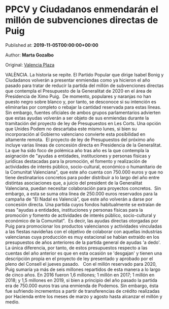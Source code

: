 
# PPCV y Ciudadanos enmendarán el millón de subvenciones directas de Puig

Published at: **2019-11-05T00:00:00+00:00**

Author: **Marta Gozalbo**

Original: [Valencia Plaza](https://valenciaplaza.com/ppcv-y-ciudadanos-enmendaran-el-millon-de-subvenciones-directas-de-puig)

VALÈNCIA. La historia se repite. El Partido Popular que dirige Isabel Bonig y Ciudadanos volverán a presentar enmiendas como ya hicieron el año pasado para tratar de reducir la partida del millón de subvenciones directas que contempla el Presupuesto de la Generalitat de 2020 en el área de Presidencia de Ximo Puig. 
De momento, populares y naranjas no han puesto negro sobre blanco y, por tanto, se desconoce si su intención es eliminarlas por completo o rebajar la cantidad reservada para estas líneas. Sin embargo, fuentes oficiales de ambos grupos parlamentarios advierten que estas ayudas volverán a ser objeto de sus enmiendas durante la tramitación del proyecto de ley de Presupuestos en Les Corts. Una opción que Unides Podem no descartaba este mismo lunes, si bien su incorporación al Gobierno valenciano convierte esta posibilidad en altamente remota. 
El proyecto de ley de Presupuestos del próximo año incluye varias líneas de concesión directa en Presidencia de la Generalitat. La que ha sido foco de polémica año tras año es la que contempla la asignación de "ayudas a entidades, instituciones y personas físicas y jurídicas destacadas para la promoción, el fomento y realización de actividades de interés público, socio-cultural, económico o humanitario de la Comunitat Valenciana", que este año cuenta con 750.000 euros y que no tiene destinatarios concretos para poder distribuir a lo largo del año entre distintas asociaciones que, a juicio del president de la Generalitat Valenciana, puedan necesitar colaboración para proyectos concretos. 
Sin embargo, a esta se suma otra línea de 250.000 euros reservados para la campaña de "El Nadal es Valencià", que este año volverán a darse por concesión directa. Una partida cuyos fondos habitualmente se extraían de esas "ayudas a entidades, instituciones y personas físicas para la promoción y fomento de actividades de interés público, socio-cultural y económico de la Comunitat". 
Es decir, las ayudas directas otorgadas por Puig para promocionar los productos valencianos y actividades vinculadas a las fiestas navideñas con el objetivo de colaborar con aquellas industrias valencianas cuya producción es muy estacional se habían extraído en los presupuestos de años anteriores de la partida general de ayudas 'a dedo'. La única diferencia, por tanto, de estos presupuestos respecto a las cuentas del año anterior es que en esta ocasión se 'desgajan' y tienen una descripción propia en el proyecto de ley presentado y aprobado por el pleno del Consell el jueves pasado.  
Con el millón reservado para 2020, Puig sumaría ya más de seis millones repartidos de esta manera a lo largo de cinco años. En 2016 fueron 1,6 millones; 1 millón en 2017; 1 millón en 2018; y 1,5 millones en 2019, si bien a principio del año pasado la partida era de 750.000 euros tras una enmienda de Podemos. Sin embargo, ésta fue sufriendo incrementos a partir de transferencias de crédito realizadas por Hacienda entre los meses de marzo y agosto hasta alcanzar el millón y medio. 
